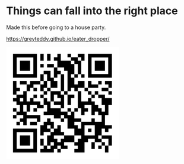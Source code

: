 # Things can fall into the right place

Made this before going to a house party.

https://greyteddy.github.io/eater_dropper/

<img style="width:303px" src="https://raw.githubusercontent.com/GreyTeddy/eater_dropper/refs/heads/main/qr-code.svg" ariaLabel="QR code means it needs a phone with a gyroscope" alt="Yeah... a phone should be used, but you can also use the Sensor page on DevTools, if your browswer supports that.">
